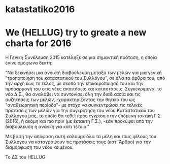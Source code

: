 # katastatiko2016
We (HELLUG) try to greate a new charta for 2016
======================================
Η Γενική Συνέλευση 2015 κατέληξε σε μια σημαντική πρόταση, η οποία έγινε ομόφωνα δεκτή:

"Να ξεκινήσει μια ανοικτή διαβούλευση μεταξύ των μελών για μια γενική "τροποποίηση του καταστατικού του Συλλόγου", σε όλα τα άρθρα του, από την αρχή έως το τέλος, με σκοπό την επικαιροποίησή του και την προσαρμογή του στις νέες απαιτήσεις και καταστάσεις. Συγκεκριμένα, το νέο Δ.Σ., θα αναλάβει να συντονίσει όλη την διαδικασία και τις συζητήσεις των μελών, -χαρακτηρίζοντας την θητεία του ως "αναθεωρητική περίοδο"- με στόχο να συγκεντρώσει τις τελικές προτάσεις των μελών για την συγκρότηση του νέου Καταστατικού του Συλλόγου μας, το οποίο θα τεθεί προς έγκριση στην επόμενη τακτική Γ.Σ. (2016), ή ακόμη και πιο πριν (με έκτακτη Γ.Σ.), -εάν προκύψει από την διαβούλευση η ανάγκη για κάτι τέτοιο."

Με βάση την απόφαση αυτή καλούμε όλα τα μέλη και τους φίλους του Συλλόγου να καταγράψουν τις προτάσεις τους (κατ' Άρθρο) για την διαμόρφωση του νέου κειμένου.

Το ΔΣ του HELLUG
